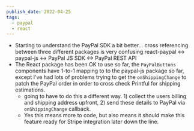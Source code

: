 ```yaml
---
publish_date: 2022-04-25
tags:
  - paypal
  - react
---
```

- Starting to understand the PayPal SDK a bit better... cross referencing between three different packages is very confusing react-paypal <-> paypal-js <-> PayPal JS SDK <-> PayPal REST API 
- The React package has been OK to use so far, the `PayPalButtons`  components have 1-to-1 mapping to to the paypal-js package so far, except I've had lots of problems trying to get the `onShippingChange` to patch the PayPal order in order to cross check Printful for shipping estimations.
	 - going to have to do this a different way. 1) collect the users billing and shipping address upfront, 2) send these details to PayPal via `onShippingChange` callback.
	 - Yes this means more to code, but also means it should make this feature ready for Stripe integration later down the line.
